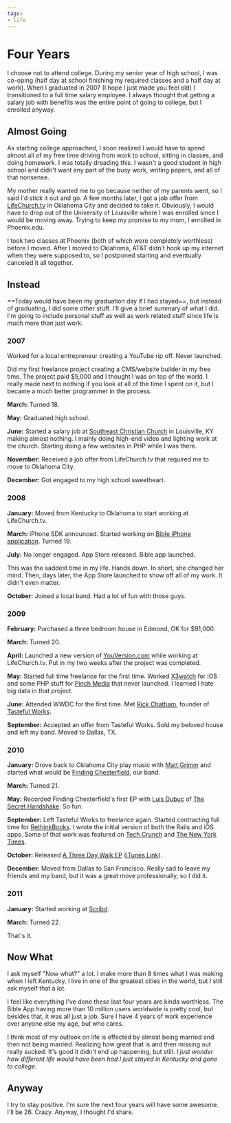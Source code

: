 ```yaml
---
tags:
- life
---
```


# Four Years

I choose not to attend college. During my senior year of high school, I was co-oping (half day at school finishing my required classes and a half day at work). When I graduated in 2007 (I hope I just made you feel old) I transitioned to a full time salary employee. I always thought that getting a salary job with benefits was the entire point of going to college, but I enrolled anyway.

## Almost Going

As starting college approached, I soon realized I would have to spend almost all of my free time driving from work to school, sitting in classes, and doing homework. I was totally dreading this. I wasn't a good student in high school and didn't want any part of the busy work, writing papers, and all of that nonsense.

My mother really wanted me to go because neither of my parents went, so I said I'd stick it out and go. A few months later, I got a job offer from [LifeChurch.tv](http://lifechurch.tv) in Oklahoma City and decided to take it. Obviously, I would have to drop out of the University of Louisville where I was enrolled since I would be moving away. Trying to keep my promise to my mom, I enrolled in Phoenix.edu.

I took two classes at Phoenix (both of which were completely worthless) before I moved. After I moved to Oklahoma, AT&T didn't hook up my internet when they were supposed to, so I postponed starting and eventually canceled it all together.

## Instead

==Today would have been my graduation day if I had stayed==, but instead of graduating, I did some other stuff. I'll give a brief summary of what I did. I'm going to include personal stuff as well as work related stuff since life is much more than just work.

### 2007

Worked for a local entrepreneur creating a YouTube rip off. Never launched.

Did my first freelance project creating a CMS/website builder in my free time. The project paid $5,000 and I thought I was on top of the world. I really made next to nothing if you look at all of the time I spent on it, but I became a much better programmer in the process.

**March:** Turned 18.

**May:** Graduated high school.

**June:** Started a salary job at [Southeast Christian Church](http://southeastchristian.org) in Louisville, KY making almost nothing. I mainly doing high-end video and lighting work at the church. Starting doing a few websites in PHP while I was there.

**November:** Received a job offer from LifeChurch.tv that required me to move to Oklahoma City.

**December:** Got engaged to my high school sweetheart.

### 2008

**January:** Moved from Kentucky to Oklahoma to start working at LifeChurch.tv.

**March:** iPhone SDK announced. Started working on [Bible iPhone application](http://youversion.com). Turned 19.

**July:** No longer engaged. App Store released. Bible app launched.

This was the saddest time in my life. Hands down. In short, she changed her mind. Then, days later, the App Store launched to show off all of my work. It didn't even matter.

**October:** Joined a local band. Had a lot of fun with those guys.

### 2009

**February:** Purchased a three bedroom house in Edmond, OK for $91,000.

**March:** Turned 20.

**April:** Launched a new version of [YouVersion.com](http://youversion.com) while working at LifeChurch.tv. Put in my two weeks after the project was completed.

**May:** Started full time freelance for the first time. Worked [X3watch](http://x3watch.com) for iOS and some PHP stuff for [Pinch Media](http://pinchmedia.com) that never launched. I learned I hate big data in that project.

**June:** Attended WWDC for the first time. Met [Rick Chatham](http://twitter.com/rickchatham), founder of [Tasteful Works](http://tastefulworks.com).

**September:** Accepted an offer from Tasteful Works. Sold my beloved house and left my band. Moved to Dallas, TX.

### 2010

**January:** Drove back to Oklahoma City play music with [Matt Grimm](http://twitter.com/8bitmatt) and started what would be [Finding Chesterfield](http://findingchesterfield.com), our band.

**March:** Turned 21.

**May:** Recorded Finding Chesterfield's first EP with [Luis Dubuc](http://twitter.com/kingofhangs) of [The Secret Handshake](http://www.thesecrethandshake.net). So fun.

**September:** Left Tasteful Works to freelance again. Started contracting full time for [RethinkBooks](http://rethinkbooks.com). I wrote the initial version of both the Rails and iOS apps. Some of that work was featured on [Tech Crunch](http://techcrunch.com/2010/11/11/rethink-books-social/) and [The New York Times](http://bits.blogs.nytimes.com/2010/11/11/social-books-hopes-to-make-e-reading-communal/).

**October:** Released [A Three Day Walk EP](http://findingchesterfield.com) ([iTunes Link](http://itunes.apple.com/us/album/a-three-day-walk-ep/id396382460)).

**December:** Moved from Dallas to San Francisco. Really sad to leave my friends and my band, but it was a great move professionally, so I did it.

### 2011

**January:** Started working at [Scribd](http://scribd.com).

**March:** Turned 22.

That's it.

## Now What

I ask myself "Now what?" a lot. I make more than 8 times what I was making when I left Kentucky. I live in one of the greatest cities in the world, but I still ask myself that a lot.

I feel like everything I've done these last four years are kinda worthless. The Bible App having more than 10 million users worldwide is pretty cool, but besides that, it was all just a job. Sure I have 4 years of work experience over anyone else my age, but who cares.

I think most of my outlook on life is effected by almost being married and then not being married. Realizing how great that is and then missing out really sucked. It's good it didn't end up happening, but still. *I just wonder how different life would have been had I just stayed in Kentucky and gone to college.*

## Anyway

I try to stay positive. I'm sure the next four years will have some awesome. I'll be 26. Crazy. Anyway, I thought I'd share.
